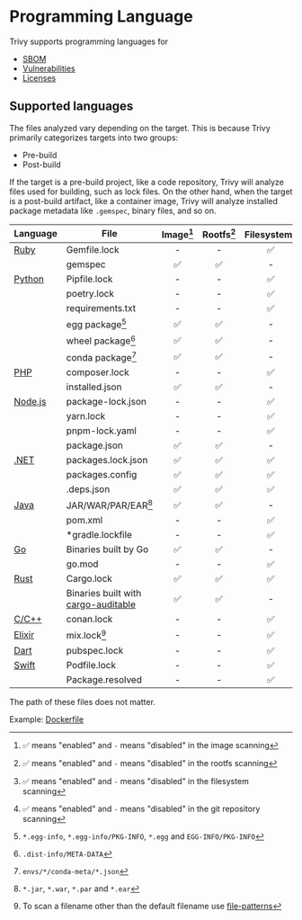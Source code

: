 # Programming Language

Trivy supports programming languages for 

- [SBOM][sbom]
- [Vulnerabilities][vuln]
- [Licenses][license]

## Supported languages
The files analyzed vary depending on the target.
This is because Trivy primarily categorizes targets into two groups:

- Pre-build
- Post-build

If the target is a pre-build project, like a code repository, Trivy will analyze files used for building, such as lock files.
On the other hand, when the target is a post-build artifact, like a container image, Trivy will analyze installed package metadata like `.gemspec`, binary files, and so on.

| Language             | File                                                                                       | Image[^5] | Rootfs[^6] | Filesystem[^7] | Repository[^8] |
|----------------------|--------------------------------------------------------------------------------------------|:---------:|:----------:|:--------------:|:--------------:|
| [Ruby](ruby.md)      | Gemfile.lock                                                                               |     -     |     -      |       ✅        |       ✅        |
|                      | gemspec                                                                                    |     ✅     |     ✅      |       -        |       -        |
| [Python](python.md)  | Pipfile.lock                                                                               |     -     |     -      |       ✅        |       ✅        |
|                      | poetry.lock                                                                                |     -     |     -      |       ✅        |       ✅        |
|                      | requirements.txt                                                                           |     -     |     -      |       ✅        |       ✅        |
|                      | egg package[^1]                                                                            |     ✅     |     ✅      |       -        |       -        |
|                      | wheel package[^2]                                                                          |     ✅     |     ✅      |       -        |       -        |
|                      | conda package[^3]                                                                          |     ✅     |     ✅      |       -        |       -        |
| [PHP](php.md)        | composer.lock                                                                              |     -     |     -      |       ✅        |       ✅        |
|                      | installed.json                                                                             |     ✅     |     ✅      |       -        |       -        |
| [Node.js](nodejs.md) | package-lock.json                                                                          |     -     |     -      |       ✅        |       ✅        |
|                      | yarn.lock                                                                                  |     -     |     -      |       ✅        |       ✅        |
|                      | pnpm-lock.yaml                                                                             |     -     |     -      |       ✅        |       ✅        |
|                      | package.json                                                                               |     ✅     |     ✅      |       -        |       -        |
| [.NET](dotnet.md)    | packages.lock.json                                                                         |     ✅     |     ✅      |       ✅        |       ✅        |
|                      | packages.config                                                                            |     ✅     |     ✅      |       ✅        |       ✅        |
|                      | .deps.json                                                                                 |     ✅     |     ✅      |       ✅        |       ✅        |
| [Java](java.md)      | JAR/WAR/PAR/EAR[^4]                                                                        |     ✅     |     ✅      |       -        |       -        |
|                      | pom.xml                                                                                    |     -     |     -      |       ✅        |       ✅        |
|                      | *gradle.lockfile                                                                           |     -     |     -      |       ✅        |       ✅        |
| [Go](golang.md)      | Binaries built by Go                                                                       |     ✅     |     ✅      |       -        |       -        |
|                      | go.mod                                                                                     |     -     |     -      |       ✅        |       ✅        |
| [Rust](rust.md)      | Cargo.lock                                                                                 |     ✅     |     ✅      |       ✅        |       ✅        |
|                      | Binaries built with [cargo-auditable](https://github.com/rust-secure-code/cargo-auditable) |     ✅     |     ✅      |       -        |       -        |
| [C/C++](c.md)        | conan.lock                                                                                 |     -     |     -      |       ✅        |       ✅        |
| [Elixir](elixir.md)  | mix.lock[^10]                                                                              |     -     |     -      |       ✅        |       ✅        |
| [Dart](dart.md)      | pubspec.lock                                                                               |     -     |     -      |       ✅        |       ✅        |
| [Swift](swift.md)    | Podfile.lock                                                                               |     -     |     -      |       ✅        |       ✅        |
|                      | Package.resolved                                                                           |     -     |     -      |       ✅        |       ✅        |

The path of these files does not matter.

Example: [Dockerfile](https://github.com/aquasecurity/trivy-ci-test/blob/main/Dockerfile)

[sbom]: ../../supply-chain/sbom.md
[vuln]: ../../scanner/vulnerability.md
[license]: ../../scanner/license.md

[^1]: `*.egg-info`, `*.egg-info/PKG-INFO`, `*.egg` and `EGG-INFO/PKG-INFO`
[^2]: `.dist-info/META-DATA`
[^3]: `envs/*/conda-meta/*.json`
[^4]: `*.jar`, `*.war`, `*.par` and `*.ear`
[^5]: ✅ means "enabled" and `-` means "disabled" in the image scanning
[^6]: ✅ means "enabled" and `-` means "disabled" in the rootfs scanning
[^7]: ✅ means "enabled" and `-` means "disabled" in the filesystem scanning
[^8]: ✅ means "enabled" and `-` means "disabled" in the git repository scanning
[^9]: ✅ means that Trivy detects line numbers where each dependency is declared in the scanned file. Only supported in [json](../../configuration/reporting.md#json) and [sarif](../../configuration/reporting.md#sarif) formats. SARIF uses `startline == 1 and endline == 1` for unsupported file types
[^10]: To scan a filename other than the default filename use [file-patterns](../../configuration/skipping.md#file-patterns)
